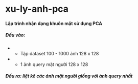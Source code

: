 # xu-ly-anh-pca
#### Lập trình nhận dạng khuôn mặt sử dụng PCA

##### Đầu vào: 
* + Tập dataset 100 - 1000 ảnh 128 x 128 

* + 1 ảnh query mặt người 128 x 128

##### Đầu ra: liệt kê các ảnh mặt người giống với ảnh query nhất